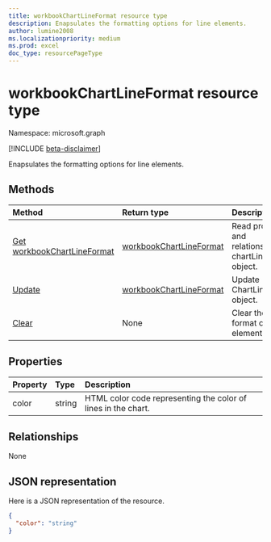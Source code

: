 ```yaml
---
title: workbookChartLineFormat resource type
description: Enapsulates the formatting options for line elements.
author: lumine2008
ms.localizationpriority: medium
ms.prod: excel
doc_type: resourcePageType
---
```


# workbookChartLineFormat resource type

Namespace: microsoft.graph

[!INCLUDE [beta-disclaimer](../../includes/beta-disclaimer.md)]

Enapsulates the formatting options for line elements.

## Methods

| Method                                                       | Return type                                           | Description                                                  |
| :----------------------------------------------------------- | :---------------------------------------------------- | :----------------------------------------------------------- |
| [Get workbookChartLineFormat](../api/chartlineformat-get.md) | [workbookChartLineFormat](workbookchartlineformat.md) | Read properties and relationships of chartLineFormat object. |
| [Update](../api/chartlineformat-update.md)                   | [workbookChartLineFormat](workbookchartlineformat.md) | Update ChartLineFormat object.                               |
| [Clear](../api/chartlineformat-clear.md)                     | None                                                  | Clear the line format of a chart element.                    |

## Properties

| Property | Type   | Description                                                   |
| :------- | :----- | :------------------------------------------------------------ |
| color    | string | HTML color code representing the color of lines in the chart. |

## Relationships

None

## JSON representation

Here is a JSON representation of the resource.

<!--{
  "blockType": "resource",
  "baseType": "microsoft.graph.entity",
  "optionalProperties": [],
  "@odata.type": "microsoft.graph.workbookChartLineFormat"
}-->

```json
{
  "color": "string"
}

```

<!-- uuid: 8fcb5dbc-d5aa-4681-8e31-b001d5168d79
2015-10-25 14:57:30 UTC -->

<!--
{
  "type": "#page.annotation",
  "description": "workbookChartLineFormat resource",
  "keywords": "",
  "section": "documentation",
  "tocPath": "",
  "suppressions": []
}
-->

